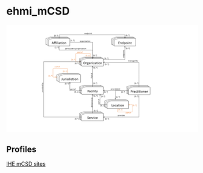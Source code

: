 # ehmi_mCSD

![Model of mCSD Relationships](./images/mCSDRelationships.png)

## Profiles

[IHE mCSD sites](https://build.fhir.org/ig/medcomdk/ehmi_mcsd/ihepagecontent/index.md)
